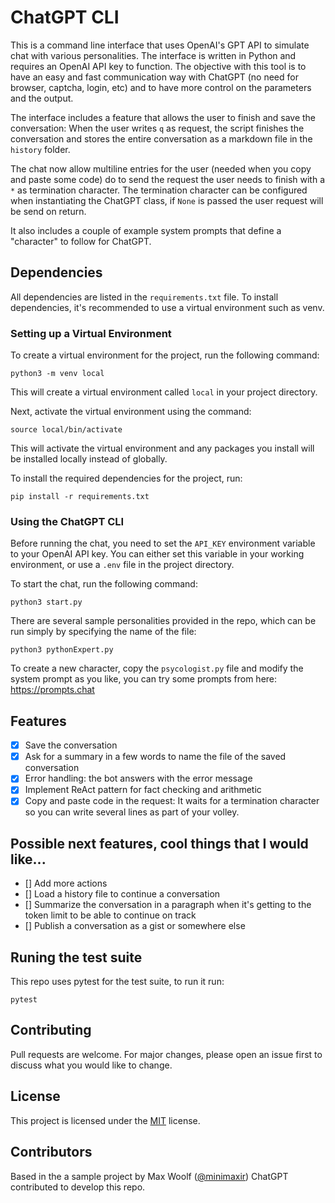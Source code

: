 # ChatGPT CLI

This is a command line interface that uses OpenAI's GPT API to simulate chat with various personalities. The interface is written in Python and requires an OpenAI API key to function. The objective with this tool is to have an easy and fast communication way with ChatGPT (no need for browser, captcha, login, etc) and to have more control on the parameters and the output.

The interface includes a feature that allows the user to finish and save the conversation:
When the user writes `q` as request, the script finishes the conversation and stores the entire conversation as a markdown file in the `history` folder.

The chat now allow multiline entries for the user (needed when you copy and paste some code) do to send
the request the user needs to finish with a `*` as termination character. The termination character can
be configured when instantiating the ChatGPT class, if `None` is passed the user request will be send on return. 

It also includes a couple of example system prompts that define a "character" to follow for ChatGPT.

## Dependencies

All dependencies are listed in the `requirements.txt` file. To install dependencies, it's recommended to use a virtual environment such as venv.

### Setting up a Virtual Environment

To create a virtual environment for the project, run the following command:

```python3 -m venv local```

This will create a virtual environment called `local` in your project directory.

Next, activate the virtual environment using the command:

```source local/bin/activate```

This will activate the virtual environment and any packages you install will be installed locally instead of globally.

To install the required dependencies for the project, run:

```pip install -r requirements.txt```

### Using the ChatGPT CLI

Before running the chat, you need to set the `API_KEY` environment variable to your OpenAI API key. You can either set this variable in your working environment, or use a `.env` file in the project directory.

To start the chat, run the following command:

```python3 start.py```

There are several sample personalities provided in the repo, which can be run simply by specifying the name of the file:

```python3 pythonExpert.py```

To create a new character, copy the `psycologist.py` file and modify the system prompt as you like, you can try some prompts from here: https://prompts.chat

## Features

- [x] Save the conversation
- [x] Ask for a summary in a few words to name the file of the saved conversation
- [x] Error handling: the bot answers with the error message 
- [x] Implement ReAct pattern for fact checking and arithmetic
- [x] Copy and paste code in the request: It waits for a termination character so you can write several lines as part of your volley.

## Possible next features, cool things that I would like...

- [] Add more actions
- [] Load a history file to continue a conversation
- [] Summarize the conversation in a paragraph when it's getting to the token limit to be able to continue on track
- [] Publish a conversation as a gist or somewhere else

## Runing the test suite

This repo uses pytest for the test suite, to run it run:

```
pytest
```

## Contributing

Pull requests are welcome. For major changes, please open an issue first to discuss what you would like to change.


## License

This project is licensed under the [MIT](https://choosealicense.com/licenses/mit/) license.

## Contributors

Based in the a sample project by Max Woolf ([@minimaxir](https://minimaxir.com))
ChatGPT contributed to develop this repo.

